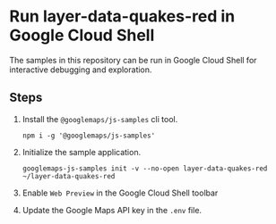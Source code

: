 # Run layer-data-quakes-red in Google Cloud Shell

The samples in this repository can be run in Google Cloud Shell for interactive debugging and exploration.

## Steps

1. Install the `@googlemaps/js-samples` cli tool.

    ```
    npm i -g '@googlemaps/js-samples'
    ```
1. Initialize the sample application. 
    ```
    googlemaps-js-samples init -v --no-open layer-data-quakes-red ~/layer-data-quakes-red
    ```
1. Enable `Web Preview` in the Google Cloud Shell toolbar
1. Update the Google Maps API key in the `.env` file.
